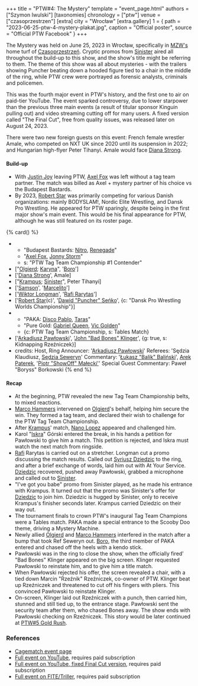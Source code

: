 +++
title = "PTW#4: The Mystery"
template = "event_page.html"
authors = ["Szymon Iwulski"]
[taxonomies]
chronology = ["ptw"]
venue = ["czasoprzestrzen"]
[extra]
city = "Wrocław"
[extra.gallery]
1 = { path = "2023-06-25-ptw-4-mystery-plakat.jpg", caption = "Official poster", source = "Official PTW Facebook" }
+++

The Mystery was held on June 25, 2023 in Wrocław, specifically in [MZW's](@/o/mzw.md) home turf of [Czasoprzestrzeń](@/v/czasoprzestrzen.md). Cryptic promos from [Sinister](@/w/sinister.md) aired all throughout the build-up to this show, and the show's title might be referring to them. The theme of this show was all about mysteries - with the trailers showing Puncher beating down a hooded figure tied to a chair in the middle of the ring, while PTW crew were portrayed as forensic analysts, criminals and policemen.

This was the fourth major event in PTW's history, and the first one to air on paid-tier YouTube. The event sparked controversy, due to lower starpower than the previous three main events (a result of titular sponsor Kinguin pulling out) and video streaming cutting off for many users.
A fixed version called "The Final Cut", free from quality issues, was released later on August 24, 2023.

There were two new foreign guests on this event: French female wrestler Amale, who competed on NXT UK since 2020 until its suspension in 2022; and Hungarian high-flyer Peter Tihanyi. Amale would face [Diana Strong](@/w/diana-strong.md).

#### Build-up

* With [Justin Joy](@/w/justin-joy.md) leaving PTW, [Axel Fox](@/w/axel-fox.md) was left without a tag team partner. The match was billed as Axel + mystery partner of his choice vs the Budapest Bastards.
* By 2023, [Robert Star](@/w/robert-star.md) was primarily competing for various Danish organizations: mainly BODYSLAM!, Nordic Elite Wrestling, and Dansk Pro Wrestling. He appeared for PTW sparingly, despite being in the first major show's main event. This would be his final appearance for PTW, although he was still featured on its roster page.

{% card() %}
- - "Budapest Bastards: [Nitro](@/w/nitro.md), [Renegade](@/w/renegade.md)"
  - "[Axel Fox](@/w/axel-fox.md), [Jonny Storm](@/w/jonny-storm.md)"
  - s: "PTW Tag Team Championship #1 Contender"
- ["[Olgierd](@/w/olgierd.md); [Karyna](@/w/karyna.md)", '[Boro](@/w/boro.md)']
- ['[Diana Strong](@/w/diana-strong.md)', Amale]
- ["[Krampus](@/w/krampus.md); [Sinister](@/w/sinister.md)", Peter Tihanyi]
- ['[Samson](@/w/samson.md)', '[Marcelito](@/w/marcelito.md)']
- ['[Wiktor Longman](@/w/wiktor-longman.md)', '[Rafi Rarytas](@/w/rafi.md)']
- ['[Robert Star](@/w/robert-star.md)(c)', '[Dawid "Puncher" Seńko](@/w/puncher.md)',
  {c: "Dansk Pro Wrestling Worlds Championship"}]
- - "PAKA: [Disco Pablo](@/w/disco-pablo.md), [Taras](@/w/taras.md)"
  - "Pure Gold: [Gabriel Queen](@/w/gabriel-queen.md), [Vic Golden](@/w/vic-golden.md)"
  - {c: PTW Tag Team Championship, s: Tables Match}
- ['[Arkadiusz Pawłowski](@/w/pan-pawlowski.md)', '[John "Bad Bones" Klinger](@/w/bad-bones.md)',
  {g: true, s: Kidnapping Rzeźniczek}]
- credits:
    Host, Ring Announcer: '[Arkadiusz Pawłowski](@/w/pan-pawlowski.md)'
    Referees: 'Sędzia Klaudiusz, [Sędzia Seweryn](@/w/sedzia-seweryn.md)'
    Commentary: '[Łukasz "Balik" Baliński](@/w/lukasz-balinski.md)', [Arek Paterek](@/w/arek-paterek.md), '[Piotr "ShowOff" Małecki'](@/w/piotr-malecki.md)'
    Special Guest Commentary: Paweł "Boryss" Borkowski
{% end %}

#### Recap

* At the beginning, PTW revealed the new Tag Team Championship belts, to mixed reactions.
* [Marco Hammers](@/w/marco-hammers.md) intervened on [Olgierd](@/w/olgierd.md)'s behalf, helping him secure the win. They formed a tag team, and declared their wish to challenge for the PTW Tag Team Championship.
* After [Krampus](@/w/krampus.md)' match, [Nano Lopez](@/w/nano-lopez.md) appeared and challenged him.
* Karol "[Iskra](@/w/iskra.md)" Górski entered the break, in his hands a petition for Pawłowski to give him a match. This petition is rejected, and Iskra must watch the next match from ringside.
* [Rafi](@/w/rafi.md) Rarytas is carried out on a stretcher. Longman cut a promo discussing the match results. Called out [Syriusz Dziedzic](@/w/dziedzic.md) to the ring, and after a brief exchange of words, laid him out with At Your Service. [Dziedzic](@/w/dziedzic.md) recovered, pushed away Pawłowski, grabbed a microphone and called out to [Sinister](@/w/sinister.md).
* "I've got you babe" promo from Sinister played, as he made his entrance with Krampus. It turned out that the promo was Sinister's offer for [Dziedzic](@/w/dziedzic.md) to join him. Dziedzic is hugged by Sinister, only to receive Krampus's finisher seconds later. Krampus carried Dziedzic on their way out.
* The tournament finals to crown PTW's inaugural Tag Team Champions were a Tables match. PAKA made a special entrance to the Scooby Doo theme, driving a Mystery Machine.
* Newly allied [Olgierd](@/w/olgierd.md) and [Marco Hammers](@/w/marco-hammers.md) interfered in the match after a bump that took Ref Seweryn out. [Boro](@/w/boro.md), the third member of PAKA entered and chased off the heels with a kendo stick.
* Pawłowski was in the ring to close the show, when the officially fired' "Bad Bones" Klinger appeared on the big screen. Klinger requested Pawłowski to reinstate him, and to give him a title match.
* When Pawłowski rejected his offer, the screen revealed a chair, with a tied down Marcin "Rzeźnik" Rzeźniczek, co-owner of PTW. Klinger beat up Rzeźniczek and threatened to cut off his fingers with pliers. This convinced Pawłowski to reinstate Klinger.
* On-screen, Klinger laid out Rzeźniczek with a punch, then carried him, stunned and still tied up, to the entrance stage. Pawłowski sent the security team after them, who chased Bones away. The show ends with Pawłowski checking on Rzeźniczek. This story would be later continued at [PTW#5 Gold Rush](@/e/ptw/2024-02-03-ptw-5-gold-rush.md).

### References

* [Cagematch event page](https://www.cagematch.net/?id=1&nr=367306)
* [Full event on YouTube](https://www.youtube.com/watch?v=bjeXfDhVFJY), requires paid subscription
* [Full event on YouTube, fixed Final Cut version](https://www.youtube.com/watch?v=q8k7UEDEXxI), requires paid subscription
* [Full event on FITE/Triller](https://www.trillertv.com/watch/ptw-4-the-mystery/2pd8e/), requires paid subscription
